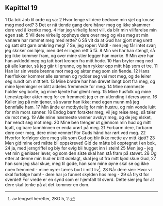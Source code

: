 ## Kapittel 19

1 Da tok Job til orde og sa:
2 Hvor lenge vil dere bedrøve min sjel og knuse meg med ord?
3 Det er nå tiende gang dere håner meg og ikke skammer dere ved å krenke meg.
4 Har jeg virkelig faret vill, da blir min villfarelse min egen sak.
5 Vil dere virkelig opphøye dere over meg og vise meg at min vanære har rammet meg med rette?
6 Så vit da at Gud har gjort meg urett og satt sitt garn omkring meg!
7 Se, jeg roper: Vold! - men jeg får intet svar; jeg skriker om hjelp, men det er ingen rett å få.
8 Min vei har han stengt, så jeg ikke kommer fram, og over mine stier legger han mørke.
9 Min ære har han avkledd meg og tatt bort kronen fra mitt hode.
10 Han bryter meg ned på alle kanter, så jeg går til grunne, og han rykker opp mitt håp som et tre.
11 Han lar sin vrede brenne mot meg og akter meg som sin fiende.
12 Hans hærflokker kommer alle sammen og rydder seg vei mot meg, og de leirer seg rundt om mitt telt.
13 Mine brødre har han drevet langt bort fra meg, og mine kjenninger er blitt aldeles fremmede for meg.
14 Mine nærmeste holder seg borte, og mine kjente har glemt meg.
15 Mine husfolk og mine tjenestepiker akter meg for en fremmed; jeg er en utlending i deres øyne.
16 Kaller jeg på min tjener, så svarer han ikke; med egen munn må jeg bønnfalle ham.
17 Min ånde er motbydelig for min hustru, og min vonde lukt for min mors sønner.
18 Endog barn forakter meg; vil jeg reise meg, så taler de mot meg.
19 Alle mine nærmeste venner avskyr meg, og de jeg elsket, har vendt seg mot meg.
20 Mine ben trenger ut gjennom min hud og mitt kjøtt, og bare tannhinnen er enda urørt på meg.
21 Forbarm dere, forbarm dere over meg, dere mine venner! For Guds hånd har rørt ved meg.
22 Hvorfor forfølger dere meg slik som Gud og blir ikke mette av mitt kjøtt?
23 Men gid mine ord måtte bli oppskrevet! Gid de måtte bli opptegnet i en bok,
24 ja, med jerngriffel og bly for evig bli hugget inn i stein!
25 Men jeg - jeg vet min gjenløser lever, og som den siste skal han stå fram på støvet.
26 Og etter at denne min hud er blitt ødelagt, skal jeg ut fra mitt kjød skue Gud,
27 han som jeg skal skue, meg til gode, han som mine øyne skal se og ikke noen fremmed - mine nyrer tæres bort i mitt liv[^1].
28 Når dere sier: Hvor vi skal forfølge ham! - dere har jo funnet skylden hos meg -
29 så frykt for sverdet! For vrede er en synd som er hjemfalt til sverd. Dette sier jeg for at dere skal tenke på at det kommer en dom.

[^1]:  av lengsel heretter, 2KO 5, 2.
